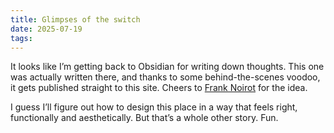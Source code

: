 ```yaml
---
title: Glimpses of the switch
date: 2025-07-19
tags:
---
```

It looks like I’m getting back to Obsidian for writing down thoughts. This one was actually written there, and thanks to some behind-the-scenes voodoo, it gets published straight to this site. Cheers to [Frank Noirot](https://franknoirot.co/) for the idea.

I guess I’ll figure out how to design this place in a way that feels right, functionally and aesthetically. But that’s a whole other story. Fun.

